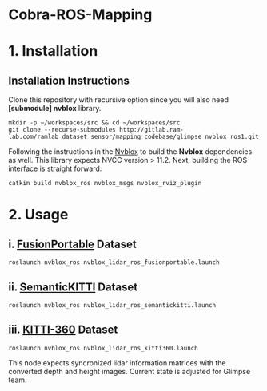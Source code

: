 # Cobra-ROS-Mapping

# 1. Installation
## Installation Instructions
Clone this repository with recursive option since you will also need  **[submodule] nvblox** library.

```
mkdir -p ~/workspaces/src && cd ~/workspaces/src
git clone --recurse-submodules http://gitlab.ram-lab.com/ramlab_dataset_sensor/mapping_codebase/glimpse_nvblox_ros1.git
```

Following the instructions in the [Nvblox](nvblox/README.md) to build the **Nvblox** dependencies as well. This library expects NVCC version > 11.2. Next, building the ROS interface is straight forward:
```
catkin build nvblox_ros nvblox_msgs nvblox_rviz_plugin
```

# 2. Usage
## i. [FusionPortable](https://ram-lab.com/file/site/fusionportable/dataset/fusionportable) Dataset 
```
roslaunch nvblox_ros nvblox_lidar_ros_fusionportable.launch
```
## ii. [SemanticKITTI]() Dataset 
```
roslaunch nvblox_ros nvblox_lidar_ros_semantickitti.launch
```
## iii. [KITTI-360]() Dataset 
```
roslaunch nvblox_ros nvblox_lidar_ros_kitti360.launch
```

This node expects syncronized lidar information matrices with the converted depth and height images. Current state is adjusted for Glimpse team.

